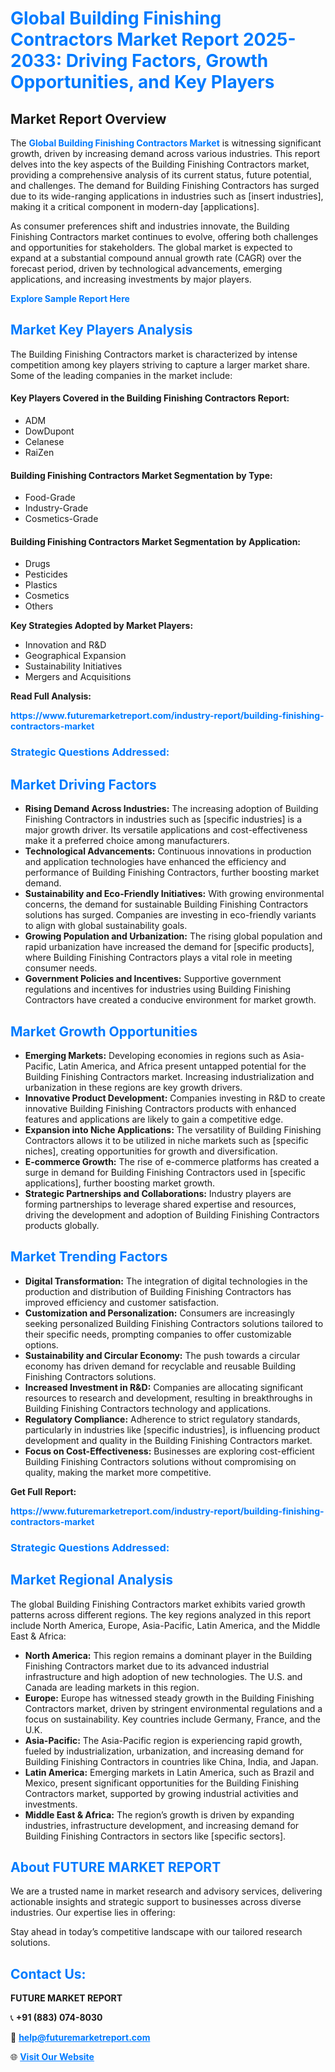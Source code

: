<h1 style="color: #007BFF;">Global Building Finishing Contractors Market Report 2025-2033: Driving Factors, Growth Opportunities, and Key Players</h1>

<section id="overview">
<h2>Market Report Overview</h2>
<p>The <a href="https://www.futuremarketreport.com/industry-report/building-finishing-contractors-market" style="color: #007BFF; text-decoration: none;"><strong>Global Building Finishing Contractors Market</strong></a> is witnessing significant growth, driven by increasing demand across various industries. This report delves into the key aspects of the Building Finishing Contractors market, providing a comprehensive analysis of its current status, future potential, and challenges. The demand for Building Finishing Contractors has surged due to its wide-ranging applications in industries such as [insert industries], making it a critical component in modern-day [applications].</p>
<p>As consumer preferences shift and industries innovate, the Building Finishing Contractors market continues to evolve, offering both challenges and opportunities for stakeholders. The global market is expected to expand at a substantial compound annual growth rate (CAGR) over the forecast period, driven by technological advancements, emerging applications, and increasing investments by major players.</p>
</section>

<section id="overview">
<p><a href="https://www.futuremarketreport.com/request-sample/reportId=34558" style="color: #007BFF; text-decoration: none;"><strong>Explore Sample Report Here</strong></a></p>
</section>

<section id="key-players">
<h2 style="color: #007BFF;">Market Key Players Analysis</h2>
<p>The Building Finishing Contractors market is characterized by intense competition among key players striving to capture a larger market share. Some of the leading companies in the market include:</p>
<h4>Key Players Covered in the Building Finishing Contractors Report:</h4>
<ul><li>ADM</li><li>DowDupont</li><li>Celanese</li><li>RaiZen</li></ul>
<h4>Building Finishing Contractors Market Segmentation by Type:</h4>
<ul><li>Food-Grade</li><li>Industry-Grade</li><li>Cosmetics-Grade</li></ul>

<h4>Building Finishing Contractors Market Segmentation by Application:</h4>
<ul><li>Drugs</li><li>Pesticides</li><li>Plastics</li><li>Cosmetics</li><li>Others</li></ul>
<p><strong>Key Strategies Adopted by Market Players:</strong></p>
<ul>
<li>Innovation and R&D</li>
<li>Geographical Expansion</li>
<li>Sustainability Initiatives</li>
<li>Mergers and Acquisitions</li>
</ul>
</section>

<section>
<p><strong>Read Full Analysis: </strong></p><a href="https://www.futuremarketreport.com/industry-report/building-finishing-contractors-market" style="color: #007BFF; text-decoration: none;"><strong>https://www.futuremarketreport.com/industry-report/building-finishing-contractors-market</strong></a>
<h3 style="color: #007BFF;">Strategic Questions Addressed:</h3>
</section>

<section id="driving-factors">
<h2 style="color: #007BFF;">Market Driving Factors</h2>
<ul>
<li><strong>Rising Demand Across Industries:</strong> The increasing adoption of Building Finishing Contractors in industries such as [specific industries] is a major growth driver. Its versatile applications and cost-effectiveness make it a preferred choice among manufacturers.</li>
<li><strong>Technological Advancements:</strong> Continuous innovations in production and application technologies have enhanced the efficiency and performance of Building Finishing Contractors, further boosting market demand.</li>
<li><strong>Sustainability and Eco-Friendly Initiatives:</strong> With growing environmental concerns, the demand for sustainable Building Finishing Contractors solutions has surged. Companies are investing in eco-friendly variants to align with global sustainability goals.</li>
<li><strong>Growing Population and Urbanization:</strong> The rising global population and rapid urbanization have increased the demand for [specific products], where Building Finishing Contractors plays a vital role in meeting consumer needs.</li>
<li><strong>Government Policies and Incentives:</strong> Supportive government regulations and incentives for industries using Building Finishing Contractors have created a conducive environment for market growth.</li>
</ul>
</section>

<section id="growth-opportunities">
<h2 style="color: #007BFF;">Market Growth Opportunities</h2>
<ul>
<li><strong>Emerging Markets:</strong> Developing economies in regions such as Asia-Pacific, Latin America, and Africa present untapped potential for the Building Finishing Contractors market. Increasing industrialization and urbanization in these regions are key growth drivers.</li>
<li><strong>Innovative Product Development:</strong> Companies investing in R&D to create innovative Building Finishing Contractors products with enhanced features and applications are likely to gain a competitive edge.</li>
<li><strong>Expansion into Niche Applications:</strong> The versatility of Building Finishing Contractors allows it to be utilized in niche markets such as [specific niches], creating opportunities for growth and diversification.</li>
<li><strong>E-commerce Growth:</strong> The rise of e-commerce platforms has created a surge in demand for Building Finishing Contractors used in [specific applications], further boosting market growth.</li>
<li><strong>Strategic Partnerships and Collaborations:</strong> Industry players are forming partnerships to leverage shared expertise and resources, driving the development and adoption of Building Finishing Contractors products globally.</li>
</ul>
</section>

<section id="trending-factors">
<h2 style="color: #007BFF;">Market Trending Factors</h2>
<ul>
<li><strong>Digital Transformation:</strong> The integration of digital technologies in the production and distribution of Building Finishing Contractors has improved efficiency and customer satisfaction.</li>
<li><strong>Customization and Personalization:</strong> Consumers are increasingly seeking personalized Building Finishing Contractors solutions tailored to their specific needs, prompting companies to offer customizable options.</li>
<li><strong>Sustainability and Circular Economy:</strong> The push towards a circular economy has driven demand for recyclable and reusable Building Finishing Contractors solutions.</li>
<li><strong>Increased Investment in R&D:</strong> Companies are allocating significant resources to research and development, resulting in breakthroughs in Building Finishing Contractors technology and applications.</li>
<li><strong>Regulatory Compliance:</strong> Adherence to strict regulatory standards, particularly in industries like [specific industries], is influencing product development and quality in the Building Finishing Contractors market.</li>
<li><strong>Focus on Cost-Effectiveness:</strong> Businesses are exploring cost-efficient Building Finishing Contractors solutions without compromising on quality, making the market more competitive.</li>
</ul>
</section>

<section>
<p><strong>Get Full Report: </strong></p><a href="https://www.futuremarketreport.com/industry-report/building-finishing-contractors-market" style="color: #007BFF; text-decoration: none;"><strong>https://www.futuremarketreport.com/industry-report/building-finishing-contractors-market</strong></a>
<h3 style="color: #007BFF;">Strategic Questions Addressed:</h3>
</section>


<section id="regional-analysis">
<h2 style="color: #007BFF;">Market Regional Analysis</h2>
<p>The global Building Finishing Contractors market exhibits varied growth patterns across different regions. The key regions analyzed in this report include North America, Europe, Asia-Pacific, Latin America, and the Middle East & Africa:</p>
<ul>
<li><strong>North America:</strong> This region remains a dominant player in the Building Finishing Contractors market due to its advanced industrial infrastructure and high adoption of new technologies. The U.S. and Canada are leading markets in this region.</li>
<li><strong>Europe:</strong> Europe has witnessed steady growth in the Building Finishing Contractors market, driven by stringent environmental regulations and a focus on sustainability. Key countries include Germany, France, and the U.K.</li>
<li><strong>Asia-Pacific:</strong> The Asia-Pacific region is experiencing rapid growth, fueled by industrialization, urbanization, and increasing demand for Building Finishing Contractors in countries like China, India, and Japan.</li>
<li><strong>Latin America:</strong> Emerging markets in Latin America, such as Brazil and Mexico, present significant opportunities for the Building Finishing Contractors market, supported by growing industrial activities and investments.</li>
<li><strong>Middle East & Africa:</strong> The region’s growth is driven by expanding industries, infrastructure development, and increasing demand for Building Finishing Contractors in sectors like [specific sectors].</li>
</ul>
</section>

<footer>
<h2 style="color: #007BFF;">About FUTURE MARKET REPORT</h2>
<p>We are a trusted name in market research and advisory services, delivering actionable insights and strategic support to businesses across diverse industries. Our expertise lies in offering:</p>

<p>Stay ahead in today’s competitive landscape with our tailored research solutions.</p>

<h2 style="color: #007BFF;">Contact Us:</h2>
<p><strong>FUTURE MARKET REPORT</strong></p>
<p>📞 <strong>+91 (883) 074-8030</strong></p>
<p>📧 <strong><a href="mailto:help@futuremarketreport.com" style="color: #007BFF;">help@futuremarketreport.com</a></strong></p>
<p>🌐 <strong><a href="https://www.futuremarketreport.com/" style="color: #007BFF;">Visit Our Website</a></strong></p>
</footer>